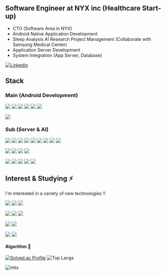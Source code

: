 ## Software Engineer at NYX inc (Healthcare Start-up)
* CTO (Software Area in NYX)
* Android Native Application Development
* Sleep Analysis AI Research Project Management (Collaborate with Samsung Medical Center)
* Application Server Development
* System Integration (App Server, Database)

[![Linkedin](https://img.shields.io/badge/Linkedin-0A66C2?style=flat-square&logo=linkedin&logoColor=white&link=https://www.linkedin.com/in/donghan-park-9251a9206/)](https://www.linkedin.com/in/donghan-park-9251a9206/)

## Stack
### Main (Android Development)
<img src="https://img.shields.io/badge/Android-3DDC84?style=flat-square&logo=Android&logoColor=white"/> <img src="https://img.shields.io/badge/Android Studio-3DDC84?style=flat-square&logo=AndroidStudio&logoColor=white"/> <img src="https://img.shields.io/badge/Java-007396?style=flat-square&logo=Java&logoColor=white"/> <img src="https://img.shields.io/badge/Bluetooth-0082FC?style=flat-square&logo=Bluetooth&logoColor=white"/> <img src="https://img.shields.io/badge/Firebase-FFCA28?style=flat-square&logo=Firebase&logoColor=white"/> <img src="https://img.shields.io/badge/Kotlin-0095D5?style=flat-square&logo=Kotlin&logoColor=white"/>

<img src="https://img.shields.io/badge/Material Design-757575?style=flat-square&logo=MaterialDesign&logoColor=white"/>


### Sub (Server & AI)
<img src="https://img.shields.io/badge/Node.js-339933?style=flat-square&logo=Node.js&logoColor=white"/> <img src="https://img.shields.io/badge/JavaScript-F7DF1E?style=flat-square&logo=JavaScript&logoColor=white"/> <img src="https://img.shields.io/badge/Express-000000?style=flat-square&logo=Express&logoColor=white"/> <img src="https://img.shields.io/badge/AWS-232F3E?style=flat-square&logo=AmazonAWS&logoColor=white"/> <img src="https://img.shields.io/badge/MySQL-4479A1?style=flat-square&logo=MySQL&logoColor=white"/> <img src="https://img.shields.io/badge/Visual Studio Code-007ACC?style=flat-square&logo=VisualStudioCode&logoColor=white"/> <img src="https://img.shields.io/badge/Ubuntu-E95420?style=flat-square&logo=Ubuntu&logoColor=white"/> <img src="https://img.shields.io/badge/FileZilla-BF0000?style=flat-square&logo=FileZilla&logoColor=white"/> <img src="https://img.shields.io/badge/Redis-DC382D?style=flat-square&logo=Redis&logoColor=white"/>

<img src="https://img.shields.io/badge/Python-3766AB?style=flat-square&logo=Python&logoColor=white"/> <img src="https://img.shields.io/badge/PyCharm-000000?style=flat-square&logo=PyCharm&logoColor=white"/> <img src="https://img.shields.io/badge/PyTorch-EE4C2C?style=flat-square&logo=PyTorch&logoColor=white"/> <img src="https://img.shields.io/badge/Keras-D00000?style=flat-square&logo=Keras&logoColor=white"/>

<img src="https://img.shields.io/badge/C-A8B9CC?style=flat-square&logo=C&logoColor=white"/> <img src="https://img.shields.io/badge/C++-00599C?style=flat-square&logo=cplusplus&logoColor=white"/> 
<img src="https://img.shields.io/badge/Arduino-00979D?style=flat-square&logo=Arduino&logoColor=white"/> <img src="https://img.shields.io/badge/Git-F05032?style=flat-square&logo=Git&logoColor=white"/> <img src="https://img.shields.io/badge/Visual Studio-5C2D91?style=flat-square&logo=VisualStudio&logoColor=white"/> 




## Interest & Studying ⚡

I'm interested in a variety of new technologies !!

<img src="https://img.shields.io/badge/Flutter-02569B?style=flat-square&logo=Flutter&logoColor=white"/> <img src="https://img.shields.io/badge/Dart-0175C2?style=flat-square&logo=Dart&logoColor=white"/> <img src="https://img.shields.io/badge/ReactiveX-B7178C?style=flat-square&logo=ReactiveX&logoColor=white"/> 

<img src="https://img.shields.io/badge/pandas-150458?style=flat-square&logo=pandas&logoColor=white"/> <img src="https://img.shields.io/badge/TensorFlow-FF6F00?style=flat-square&logo=TensorFlow&logoColor=white"/> <img src="https://img.shields.io/badge/R-276DC3?style=flat-square&logo=R&logoColor=white"/> 

<img src="https://img.shields.io/badge/MongoDB-47A248?style=flat-square&logo=MongoDB&logoColor=white"/> <img src="https://img.shields.io/badge/Docker-2496ED?style=flat-square&logo=Docker&logoColor=white"/> 

<img src="https://img.shields.io/badge/Ethereum-3C3C3D?style=flat-square&logo=Ethereum&logoColor=white"/> <img src="https://img.shields.io/badge/Hyperledger-2F3134?style=flat-square&logo=Hyperledger&logoColor=white"/> 


#### Algorithm 💖
[![Solved.ac Profile](http://mazassumnida.wtf/api/v2/generate_badge?boj=tnqkr98)](https://solved.ac/profile/tnqkr98/)
![Top Langs](https://github-readme-stats.vercel.app/api/top-langs/?username=tnqkr98&layout=compact&theme=dark)

![Hits](https://hits.seeyoufarm.com/api/count/incr/badge.svg?url=https%3A%2F%2Fgithub.com%2Ftnqkr98%2Fhit-counter&count_bg=%2379C83D&title_bg=%23555555&icon=&icon_color=%23E7E7E7&title=hits&edge_flat=false)
<!--
**tnqkr98/tnqkr98** is a ✨ _special_ ✨ repository because its `README.md` (this file) appears on your GitHub profile.

Here are some ideas to get you started:

- 🔭 I’m currently working on ...
- 🌱 I’m currently learning ...
- 👯 I’m looking to collaborate on ...
- 🤔 I’m looking for help with ...
- 💬 Ask me about ...
- 📫 How to reach me: ...
- 😄 Pronouns: ...
- ⚡ Fun fact: ...
-->


